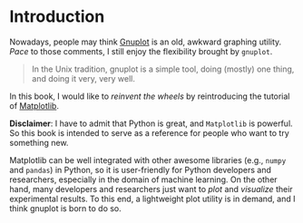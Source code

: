 # Introduction
Nowadays, people may think [Gnuplot](http://gnuplot.info/) is an old, awkward graphing utility. *Pace* to those comments, I still enjoy the flexibility brought by `gnuplot`.

> In the Unix tradition, gnuplot is a simple tool, doing (mostly) one thing, and doing it very, very well.

In this book, I would like to *reinvent the wheels* by reintroducing the tutorial of [Matplotlib](https://matplotlib.org/). 

**Disclaimer**: I have to admit that Python is great, and `Matplotlib` is powerful. So this book is intended to serve as a reference for people who want to try something new.

Matplotlib can be well integrated with other awesome libraries (e.g., `numpy` and `pandas`) in Python, so it is user-friendly for Python developers and researchers, especially in the domain of machine learning. On the other hand, many developers and researchers just want to *plot* and *visualize* their experimental results. To this end, a lightweight plot utility is in demand, and I think gnuplot is born to do so.